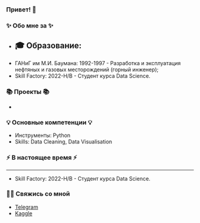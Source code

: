 ### Привет! 👋

### ✨ Обо мне за ✨

* 🎓 Образование:
  --------------------------
* ГАНиГ им М.И. Баумана: 1992-1997 - Разработка и эксплуатация нефтяных и газовых месторождений (горный инженер);
* Skill Factory: 2022-Н/В - Студент курса Data Science. 

### 📚 Проекты 📚

* 

### 💡 Основные компетенции 💡

- Инструменты: Python
- Skills: Data Cleaning, Data Visualisation

### ⚡️ В настоящее время ⚡️
----------------------------
* Skill Factory: 2022-Н/В - Студент курса Data Science. 

### 🙌🏻 Свяжись со мной

- [Telegram]()
- [Kaggle]()
